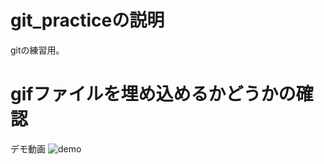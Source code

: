 # git_practiceの説明
gitの練習用。  

# gifファイルを埋め込めるかどうかの確認  

デモ動画
![demo](https://user-images.githubusercontent.com/65524931/83240874-f8f27780-a1d4-11ea-99bc-ae9c9428cdc1.gif)
